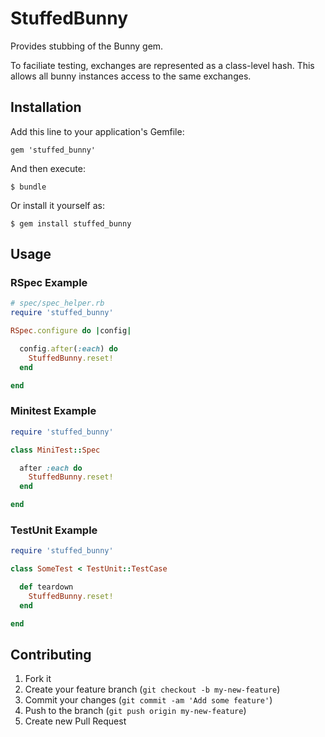 # StuffedBunny

Provides stubbing of the Bunny gem.

To faciliate testing, exchanges are represented as a class-level hash. This
allows all bunny instances access to the same exchanges.

## Installation

Add this line to your application's Gemfile:

    gem 'stuffed_bunny'

And then execute:

    $ bundle

Or install it yourself as:

    $ gem install stuffed_bunny

## Usage

### RSpec Example

```ruby
# spec/spec_helper.rb
require 'stuffed_bunny'

RSpec.configure do |config|

  config.after(:each) do
    StuffedBunny.reset!
  end

end
```

### Minitest Example

```ruby
require 'stuffed_bunny'

class MiniTest::Spec

  after :each do
    StuffedBunny.reset!
  end

end
```

### TestUnit Example

```ruby
require 'stuffed_bunny'

class SomeTest < TestUnit::TestCase

  def teardown
    StuffedBunny.reset!
  end

end
```

## Contributing

1. Fork it
2. Create your feature branch (`git checkout -b my-new-feature`)
3. Commit your changes (`git commit -am 'Add some feature'`)
4. Push to the branch (`git push origin my-new-feature`)
5. Create new Pull Request
